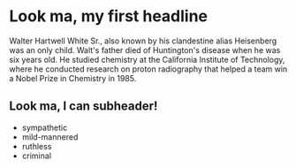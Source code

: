 # Look ma, my first headline

Walter Hartwell White Sr., also known by his clandestine alias Heisenberg
was an only child. Walt's father died of Huntington's disease when he was
six years old. He studied chemistry at the California Institute of Technology,
where he conducted research on proton radiography that helped a team win
a Nobel Prize in Chemistry in 1985.

## Look ma, I can subheader!

* sympathetic
* mild-mannered
* ruthless
* criminal

